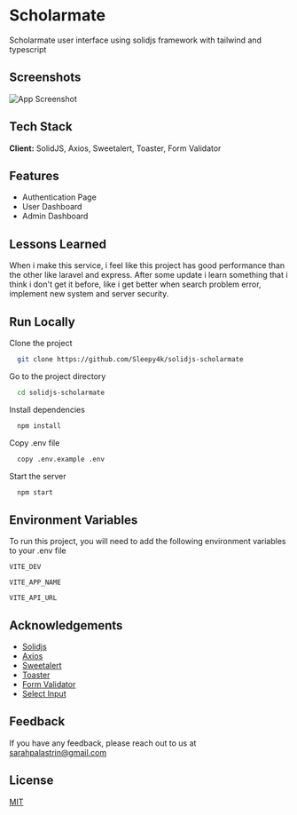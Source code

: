 # Scholarmate

Scholarmate user interface using solidjs framework with tailwind and typescript

## Screenshots  

![App Screenshot](https://cdn.discordapp.com/attachments/881508824576565259/1121786577354489937/WhatsApp_Image_2023-06-23_at_19.58.46.jpg)

## Tech Stack  

**Client:** SolidJS, Axios, Sweetalert, Toaster, Form Validator

## Features  

- Authentication Page
- User Dashboard
- Admin Dashboard

## Lessons Learned  

When i make this service, i feel like this project has good performance than the other like laravel and express.
After some update i learn something that i think i don't get it before, like i get better when search problem error,
implement new system and server security.

## Run Locally  

Clone the project  

~~~bash  
  git clone https://github.com/Sleepy4k/solidjs-scholarmate
~~~

Go to the project directory  

~~~bash  
  cd solidjs-scholarmate
~~~

Install dependencies

~~~bash  
  npm install
~~~

Copy .env file

~~~bash  
  copy .env.example .env
~~~

Start the server

~~~bash  
  npm start
~~~

## Environment Variables  

To run this project, you will need to add the following environment variables to your .env file  

`VITE_DEV`  

`VITE_APP_NAME`

`VITE_API_URL`

## Acknowledgements  

- [Solidjs](https://www.solidjs.com/docs/latest/api)
- [Axios](https://axios-http.com/docs/intro)
- [Sweetalert](https://sweetalert.js.org/guides)
- [Toaster](https://github.com/ardeora/solid-toast#readme)
- [Form Validator](https://github.com/jorroll/solid-forms#readme)
- [Select Input](https://solid-select.com)

## Feedback  

If you have any feedback, please reach out to us at <sarahpalastrin@gmail.com>

## License  

[MIT](https://github.com/Sleepy4k/solidjs-scholarmate/blob/main/LICENSE)

